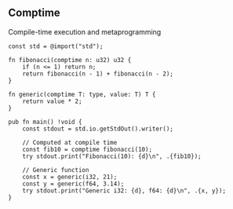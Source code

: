 <!-- METADATA
{
  "title": "Zig Comptime",
  "tags": [
    "zig",
    "comptime",
    "metaprogramming"
  ],
  "language": "zig"
}
-->

## Comptime
Compile-time execution and metaprogramming
```zig
const std = @import("std");

fn fibonacci(comptime n: u32) u32 {
    if (n <= 1) return n;
    return fibonacci(n - 1) + fibonacci(n - 2);
}

fn generic(comptime T: type, value: T) T {
    return value * 2;
}

pub fn main() !void {
    const stdout = std.io.getStdOut().writer();

    // Computed at compile time
    const fib10 = comptime fibonacci(10);
    try stdout.print("Fibonacci(10): {d}\n", .{fib10});

    // Generic function
    const x = generic(i32, 21);
    const y = generic(f64, 3.14);
    try stdout.print("Generic i32: {d}, f64: {d}\n", .{x, y});
}
```
